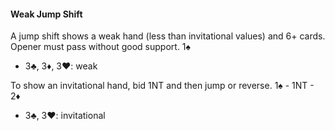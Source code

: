 #### Weak Jump Shift
A jump shift shows a weak hand (less than invitational values) and 6+ cards. Opener must pass without good support.
1♠
   * 3♣, 3♦, 3♥: weak

To show an invitational hand, bid 1NT and then jump or reverse.
1♠ - 1NT - 2♦
   * 3♣, 3♥: invitational


